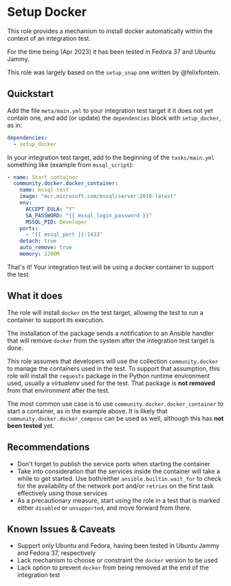 <!--
Copyright (c) Ansible Project
GNU General Public License v3.0+ (see LICENSES/GPL-3.0-or-later.txt or https://www.gnu.org/licenses/gpl-3.0.txt)
SPDX-License-Identifier: GPL-3.0-or-later
-->

Setup Docker
============

This role provides a mechanism to install docker automatically within the context of an integration test.

For the time being (Apr 2023) it has been tested in Fedora 37 and Ubuntu Jammy.

This role was largely based on the `setup_snap` one written by @felixfontein.


Quickstart
----------

Add the file `meta/main.yml` to your integration test target it it does not yet contain one, and add (or update) the `dependencies` block with `setup_docker`, as in:

```yaml
dependencies:
  - setup_docker
```

In your integration test target, add to the beginning of the `tasks/main.yml` something like (example from `mssql_script`):

```yaml
- name: Start container
  community.docker.docker_container:
    name: mssql-test
    image: "mcr.microsoft.com/mssql/server:2019-latest"
    env:
      ACCEPT_EULA: "Y"
      SA_PASSWORD: "{{ mssql_login_password }}"
      MSSQL_PID: Developer
    ports:
      - "{{ mssql_port }}:1433"
    detach: true
    auto_remove: true
    memory: 2200M
```

That's it! Your integration test will be using a docker container to support the test.


What it does
------------

The role will install `docker` on the test target, allowing the test to run a container to support its execution.

The installation of the package sends a notification to an Ansible handler that will remove `docker` from the system after the integration test target is done.

This role assumes that developers will use the collection `community.docker` to manage the containers used in the test. To support that assumption, this role will install the `requests` package in the Python runtime environment used, usually a *virtualenv* used for the test. That package is **not removed** from that environment after the test.

The most common use case is to use `community.docker.docker_container` to start a container, as in the example above. It is likely that `community.docker.docker_compose` can be used as well, although this has **not been tested** yet.


Recommendations
---------------

* Don't forget to publish the service ports when starting the container
* Take into consideration that the services inside the container will take a while to get started. Use both/either `ansible.builtin.wait_for` to check for the availability of the network port and/or `retries` on the first task effectively using those services
* As a precautionary measure, start using the role in a test that is marked either `disabled` or `unsupported`, and move forward from there.


Known Issues & Caveats
----------------------

* Support only Ubuntu and Fedora, having been tested in Ubuntu Jammy and Fedora 37, respectively
* Lack mechanism to choose or constraint the `docker` version to be used
* Lack option to prevent `docker` from being removed at the end of the integration test
